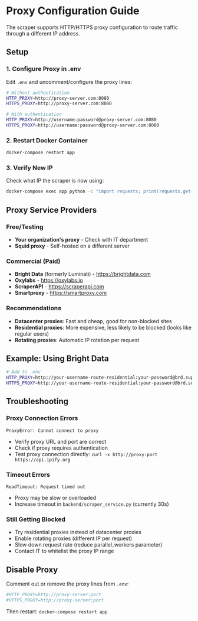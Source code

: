 # Proxy Configuration Guide

The scraper supports HTTP/HTTPS proxy configuration to route traffic through a different IP address.

## Setup

### 1. Configure Proxy in .env

Edit `.env` and uncomment/configure the proxy lines:

```bash
# Without authentication
HTTP_PROXY=http://proxy-server.com:8080
HTTPS_PROXY=http://proxy-server.com:8080

# With authentication
HTTP_PROXY=http://username:password@proxy-server.com:8080
HTTPS_PROXY=http://username:password@proxy-server.com:8080
```

### 2. Restart Docker Container

```bash
docker-compose restart app
```

### 3. Verify New IP

Check what IP the scraper is now using:

```bash
docker-compose exec app python -c "import requests; print(requests.get('https://api.ipify.org', proxies={'http': 'http://your-proxy:port', 'https': 'http://your-proxy:port'}).text)"
```

## Proxy Service Providers

### Free/Testing
- **Your organization's proxy** - Check with IT department
- **Squid proxy** - Self-hosted on a different server

### Commercial (Paid)
- **Bright Data** (formerly Luminati) - https://brightdata.com
- **Oxylabs** - https://oxylabs.io
- **ScraperAPI** - https://scraperapi.com
- **Smartproxy** - https://smartproxy.com

### Recommendations
- **Datacenter proxies**: Fast and cheap, good for non-blocked sites
- **Residential proxies**: More expensive, less likely to be blocked (looks like regular users)
- **Rotating proxies**: Automatic IP rotation per request

## Example: Using Bright Data

```bash
# Add to .env
HTTP_PROXY=http://your-username-route-residential:your-password@brd.superproxy.io:22225
HTTPS_PROXY=http://your-username-route-residential:your-password@brd.superproxy.io:22225
```

## Troubleshooting

### Proxy Connection Errors
```
ProxyError: Cannot connect to proxy
```
- Verify proxy URL and port are correct
- Check if proxy requires authentication
- Test proxy connection directly: `curl -x http://proxy:port https://api.ipify.org`

### Timeout Errors
```
ReadTimeout: Request timed out
```
- Proxy may be slow or overloaded
- Increase timeout in `backend/scraper_service.py` (currently 30s)

### Still Getting Blocked
- Try residential proxies instead of datacenter proxies
- Enable rotating proxies (different IP per request)
- Slow down request rate (reduce parallel_workers parameter)
- Contact IT to whitelist the proxy IP range

## Disable Proxy

Comment out or remove the proxy lines from `.env`:

```bash
#HTTP_PROXY=http://proxy-server:port
#HTTPS_PROXY=http://proxy-server:port
```

Then restart: `docker-compose restart app`
